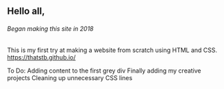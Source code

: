 ## Hello all,

###### *Began making this site in 2018*

This is my first try at making a website from scratch using HTML and CSS.
https://thatstb.github.io/

To Do:
Adding content to the first grey div
Finally adding my creative projects
Cleaning up unnecessary CSS lines
